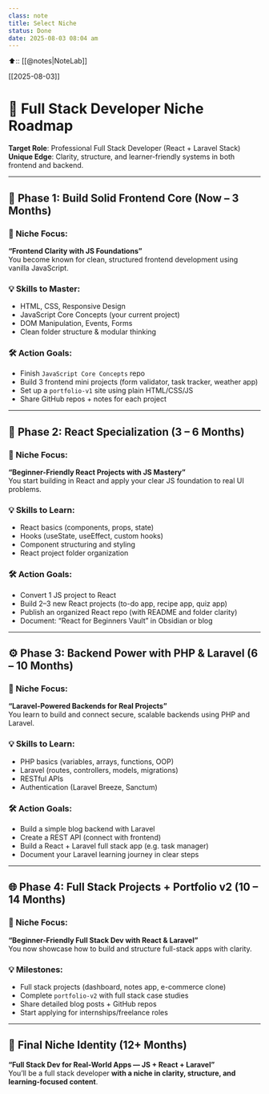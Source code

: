 ```yaml
---
class: note
title: Select Niche
status: Done
date: 2025-08-03 08:04 am
---
```



⬆️:: [[@notes|NoteLab]]

[[2025-08-03]]

# 🧭 Full Stack Developer Niche Roadmap

**Target Role**: Professional Full Stack Developer (React + Laravel Stack)  
**Unique Edge**: Clarity, structure, and learner-friendly systems in both frontend and backend.

---

## 🚦 Phase 1: Build Solid Frontend Core (Now – 3 Months)

### 🎯 Niche Focus:

**“Frontend Clarity with JS Foundations”**  
You become known for clean, structured frontend development using vanilla JavaScript.

### 💡 Skills to Master:

- HTML, CSS, Responsive Design    
- JavaScript Core Concepts (your current project)    
- DOM Manipulation, Events, Forms    
- Clean folder structure & modular thinking    

### 🛠️ Action Goals:

- Finish `JavaScript Core Concepts` repo    
- Build 3 frontend mini projects (form validator, task tracker, weather app)    
- Set up a `portfolio-v1` site using plain HTML/CSS/JS    
- Share GitHub repos + notes for each project    

---

## 🚀 Phase 2: React Specialization (3 – 6 Months)

### 🎯 Niche Focus:

**“Beginner-Friendly React Projects with JS Mastery”**  
You start building in React and apply your clear JS foundation to real UI problems.

### 💡 Skills to Learn:

- React basics (components, props, state)    
- Hooks (useState, useEffect, custom hooks)    
- Component structuring and styling    
- React project folder organization
    

### 🛠️ Action Goals:

- Convert 1 JS project to React    
- Build 2–3 new React projects (to-do app, recipe app, quiz app)    
- Publish an organized React repo (with README and folder clarity)    
- Document: “React for Beginners Vault” in Obsidian or blog    

---

## ⚙️ Phase 3: Backend Power with PHP & Laravel (6 – 10 Months)

### 🎯 Niche Focus:

**“Laravel-Powered Backends for Real Projects”**  
You learn to build and connect secure, scalable backends using PHP and Laravel.

### 💡 Skills to Learn:

- PHP basics (variables, arrays, functions, OOP)    
- Laravel (routes, controllers, models, migrations)    
- RESTful APIs    
- Authentication (Laravel Breeze, Sanctum)    

### 🛠️ Action Goals:

- Build a simple blog backend with Laravel    
- Create a REST API (connect with frontend)    
- Build a React + Laravel full stack app (e.g. task manager)    
- Document your Laravel learning journey in clear steps    

---

## 🌐 Phase 4: Full Stack Projects + Portfolio v2 (10 – 14 Months)

### 🎯 Niche Focus:

**“Beginner-Friendly Full Stack Dev with React & Laravel”**  
You now showcase how to build and structure full-stack apps with clarity.

### 💡 Milestones:

- Full stack projects (dashboard, notes app, e-commerce clone)    
- Complete `portfolio-v2` with full stack case studies    
- Share detailed blog posts + GitHub repos    
- Start applying for internships/freelance roles    

---

## 🌟 Final Niche Identity (12+ Months)

**“Full Stack Dev for Real-World Apps — JS + React + Laravel”**  
You’ll be a full stack developer **with a niche in clarity, structure, and learning-focused content**.
